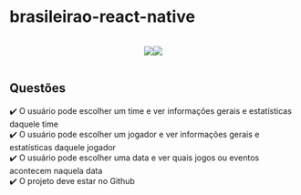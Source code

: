 ﻿# brasileirao-react-native
<div style="display: flex; justify-content: center; padding: 16px 0;">
    <img src="https://img.shields.io/badge/react_native-%2320232a.svg?style=for-the-badge&logo=react&logoColor=%2361DAFB" />
    <img src="https://img.shields.io/badge/expo-1C1E24?style=for-the-badge&logo=expo&logoColor=#D04A37" />
</div>

## Questões
✔️ O usuário pode escolher um time e ver informações gerais e estatísticas daquele time <br />
✔️ O usuário pode escolher um jogador e ver informações gerais e estatísticas daquele jogador <br />
✔️ O usuário pode escolher uma data e ver quais jogos ou eventos acontecem naquela data <br />
✔️ O projeto deve estar no Github
